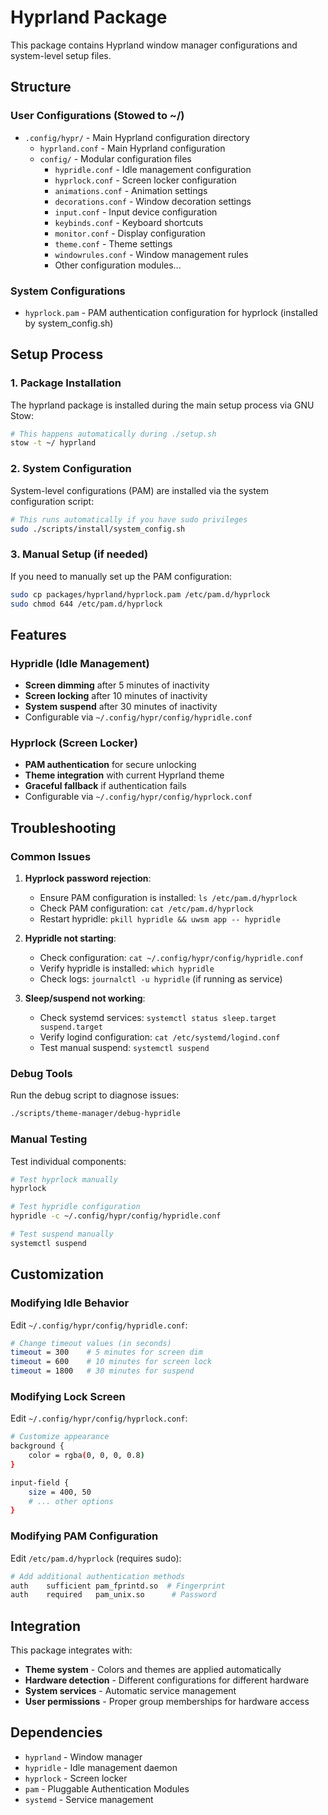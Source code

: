 # Hyprland Package

This package contains Hyprland window manager configurations and system-level setup files.

## Structure

### User Configurations (Stowed to ~/)
- `.config/hypr/` - Main Hyprland configuration directory
  - `hyprland.conf` - Main Hyprland configuration
  - `config/` - Modular configuration files
    - `hypridle.conf` - Idle management configuration
    - `hyprlock.conf` - Screen locker configuration
    - `animations.conf` - Animation settings
    - `decorations.conf` - Window decoration settings
    - `input.conf` - Input device configuration
    - `keybinds.conf` - Keyboard shortcuts
    - `monitor.conf` - Display configuration
    - `theme.conf` - Theme settings
    - `windowrules.conf` - Window management rules
    - Other configuration modules...

### System Configurations
- `hyprlock.pam` - PAM authentication configuration for hyprlock (installed by system_config.sh)

## Setup Process

### 1. Package Installation
The hyprland package is installed during the main setup process via GNU Stow:

```bash
# This happens automatically during ./setup.sh
stow -t ~/ hyprland
```

### 2. System Configuration
System-level configurations (PAM) are installed via the system configuration script:

```bash
# This runs automatically if you have sudo privileges
sudo ./scripts/install/system_config.sh
```

### 3. Manual Setup (if needed)
If you need to manually set up the PAM configuration:

```bash
sudo cp packages/hyprland/hyprlock.pam /etc/pam.d/hyprlock
sudo chmod 644 /etc/pam.d/hyprlock
```

## Features

### Hypridle (Idle Management)
- **Screen dimming** after 5 minutes of inactivity
- **Screen locking** after 10 minutes of inactivity
- **System suspend** after 30 minutes of inactivity
- Configurable via `~/.config/hypr/config/hypridle.conf`

### Hyprlock (Screen Locker)
- **PAM authentication** for secure unlocking
- **Theme integration** with current Hyprland theme
- **Graceful fallback** if authentication fails
- Configurable via `~/.config/hypr/config/hyprlock.conf`

## Troubleshooting

### Common Issues

1. **Hyprlock password rejection**:
   - Ensure PAM configuration is installed: `ls /etc/pam.d/hyprlock`
   - Check PAM configuration: `cat /etc/pam.d/hyprlock`
   - Restart hypridle: `pkill hypridle && uwsm app -- hypridle`

2. **Hypridle not starting**:
   - Check configuration: `cat ~/.config/hypr/config/hypridle.conf`
   - Verify hypridle is installed: `which hypridle`
   - Check logs: `journalctl -u hypridle` (if running as service)

3. **Sleep/suspend not working**:
   - Check systemd services: `systemctl status sleep.target suspend.target`
   - Verify logind configuration: `cat /etc/systemd/logind.conf`
   - Test manual suspend: `systemctl suspend`

### Debug Tools

Run the debug script to diagnose issues:

```bash
./scripts/theme-manager/debug-hypridle
```

### Manual Testing

Test individual components:

```bash
# Test hyprlock manually
hyprlock

# Test hypridle configuration
hypridle -c ~/.config/hypr/config/hypridle.conf

# Test suspend manually
systemctl suspend
```

## Customization

### Modifying Idle Behavior
Edit `~/.config/hypr/config/hypridle.conf`:

```bash
# Change timeout values (in seconds)
timeout = 300    # 5 minutes for screen dim
timeout = 600    # 10 minutes for screen lock
timeout = 1800   # 30 minutes for suspend
```

### Modifying Lock Screen
Edit `~/.config/hypr/config/hyprlock.conf`:

```bash
# Customize appearance
background {
    color = rgba(0, 0, 0, 0.8)
}

input-field {
    size = 400, 50
    # ... other options
}
```

### Modifying PAM Configuration
Edit `/etc/pam.d/hyprlock` (requires sudo):

```bash
# Add additional authentication methods
auth    sufficient pam_fprintd.so  # Fingerprint
auth    required   pam_unix.so      # Password
```

## Integration

This package integrates with:
- **Theme system** - Colors and themes are applied automatically
- **Hardware detection** - Different configurations for different hardware
- **System services** - Automatic service management
- **User permissions** - Proper group memberships for hardware access

## Dependencies

- `hyprland` - Window manager
- `hypridle` - Idle management daemon
- `hyprlock` - Screen locker
- `pam` - Pluggable Authentication Modules
- `systemd` - Service management
